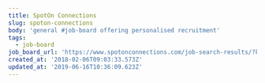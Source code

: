 ```yaml
---
title: SpotOn Connections
slug: spoton-connections
body: 'general #job-board offering personalised recruitment'
tags:
  - job-board
job_board_url: 'https://www.spotonconnections.com/job-search-results/?keyword&location=Berlin'
created_at: '2018-02-06T09:03:33.573Z'
updated_at: '2019-06-16T10:36:09.623Z'
---
```



